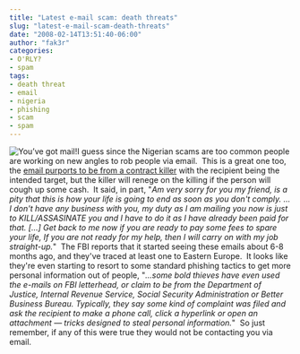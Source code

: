 ```yaml
---
title: "Latest e-mail scam: death threats"
slug: "latest-e-mail-scam-death-threats"
date: "2008-02-14T13:51:40-06:00"
author: "fak3r"
categories:
- O'RLY?
- spam
tags:
- death threat
- email
- nigeria
- phishing
- scam
- spam
---
```


![You’ve got mail!](http://www.fak3r.com/wp-content/uploads/2008/02/ygmail1.jpg)I guess since the Nigerian scams are too common people are working on new angles to rob people via email.  This is a great one too, the [email purports to be from a contract killer](http://www.stltoday.com/stltoday/news/stories.nsf/stlouiscitycounty/story/4E4E4F028953420B862573E90012BF4B?OpenDocument) with the recipient being the intended target, but the killer will renege on the killing if the person will cough up some cash.  It said, in part, "_Am very sorry for you my friend, is a pity that this is how your life is going to end as soon as you don't comply. … I don't have any business with you, my duty as I am mailing you now is just to KILL/ASSASINATE you and I have to do it as I have already been paid for that. [...] Get back to me now if you are ready to pay some fees to spare your life, If you are not ready for my help, then I will carry on with my job straight-up._"  The FBI reports that it started seeing these emails about 6-8 months ago, and they've traced at least one to Eastern Europe.  It looks like they're even starting to resort to some standard phishing tactics to get more personal information out of people, "_...some bold thieves have even used the e-mails on FBI letter­head, or claim to be from the Department of Justice, Internal Revenue Service, Social Security Administration or Better Business Bureau. Typically, they say some kind of complaint was filed and ask the recipient to make a phone call, click a hyperlink or open an attachment — tricks designed to steal personal information._"  So just remember, if any of this were true they would not be contacting you via email.
